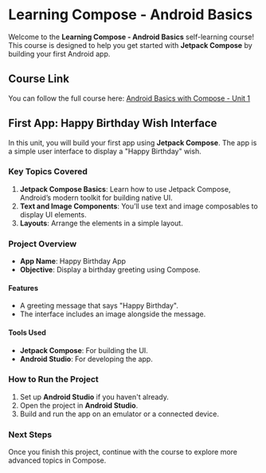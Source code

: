 # Learning Compose - Android Basics

Welcome to the **Learning Compose - Android Basics** self-learning course! This course is designed to help you get started with **Jetpack Compose** by building your first Android app.

## Course Link

You can follow the full course here: [Android Basics with Compose - Unit 1](https://developer.android.com/courses/android-basics-compose/unit-1)

## First App: Happy Birthday Wish Interface

In this unit, you will build your first app using **Jetpack Compose**. The app is a simple user interface to display a "Happy Birthday" wish.

### Key Topics Covered
1. **Jetpack Compose Basics**: Learn how to use Jetpack Compose, Android’s modern toolkit for building native UI.
2. **Text and Image Components**: You’ll use text and image composables to display UI elements.
3. **Layouts**: Arrange the elements in a simple layout.

### Project Overview
- **App Name**: Happy Birthday App
- **Objective**: Display a birthday greeting using Compose.
  
#### Features
- A greeting message that says "Happy Birthday".
- The interface includes an image alongside the message.
  
#### Tools Used
- **Jetpack Compose**: For building the UI.
- **Android Studio**: For developing the app.
  
### How to Run the Project
1. Set up **Android Studio** if you haven't already.
2. Open the project in **Android Studio**.
3. Build and run the app on an emulator or a connected device.

### Next Steps
Once you finish this project, continue with the course to explore more advanced topics in Compose.
